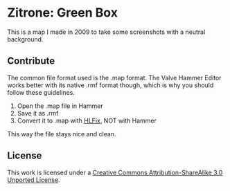 # Zitrone: Green Box #
This is a map I made in 2009 to take some screenshots with a neutral background.

## Contribute ##
The common file format used is the .map format. The Valve Hammer Editor works better with its native .rmf format though, which is why you should follow these guidelines.

1. Open the .map file in Hammer
2. Save it as .rmf
3. Convert it to .map with [HLFix](http://extension.ws/hlfix/), NOT with Hammer

This way the file stays nice and clean.

## License ##
This work is licensed under a [Creative Commons Attribution-ShareAlike 3.0 Unported License](http://creativecommons.org/licenses/by-sa/3.0/).
